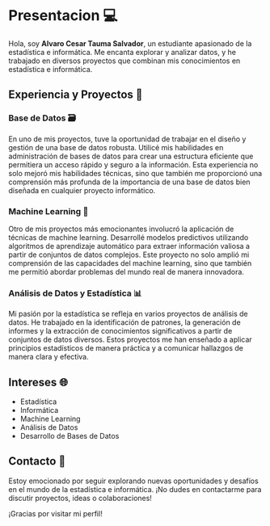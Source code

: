 # Presentacion 💻

Hola, soy **Alvaro Cesar Tauma Salvador**, un estudiante apasionado de la estadística e informática. Me encanta explorar y analizar datos, y he trabajado en diversos proyectos que combinan mis conocimientos en estadística e informática.

## Experiencia y Proyectos 🚀

### Base de Datos 🗃️

En uno de mis proyectos, tuve la oportunidad de trabajar en el diseño y gestión de una base de datos robusta. Utilicé mis habilidades en administración de bases de datos para crear una estructura eficiente que permitiera un acceso rápido y seguro a la información. Esta experiencia no solo mejoró mis habilidades técnicas, sino que también me proporcionó una comprensión más profunda de la importancia de una base de datos bien diseñada en cualquier proyecto informático.

### Machine Learning 🤖

Otro de mis proyectos más emocionantes involucró la aplicación de técnicas de machine learning. Desarrollé modelos predictivos utilizando algoritmos de aprendizaje automático para extraer información valiosa a partir de conjuntos de datos complejos. Este proyecto no solo amplió mi comprensión de las capacidades del machine learning, sino que también me permitió abordar problemas del mundo real de manera innovadora.

### Análisis de Datos y Estadística 📊

Mi pasión por la estadística se refleja en varios proyectos de análisis de datos. He trabajado en la identificación de patrones, la generación de informes y la extracción de conocimientos significativos a partir de conjuntos de datos diversos. Estos proyectos me han enseñado a aplicar principios estadísticos de manera práctica y a comunicar hallazgos de manera clara y efectiva.

## Intereses 🌐

- Estadística
- Informática
- Machine Learning
- Análisis de Datos
- Desarrollo de Bases de Datos

## Contacto 📧

Estoy emocionado por seguir explorando nuevas oportunidades y desafíos en el mundo de la estadística e informática. ¡No dudes en contactarme para discutir proyectos, ideas o colaboraciones!

¡Gracias por visitar mi perfil!

